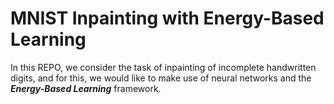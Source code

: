 # MNIST Inpainting with Energy-Based Learning


In this REPO, we consider the task of inpainting of incomplete handwritten digits, and for this, we would like to make use of neural networks and the ***Energy-Based Learning*** framework.

